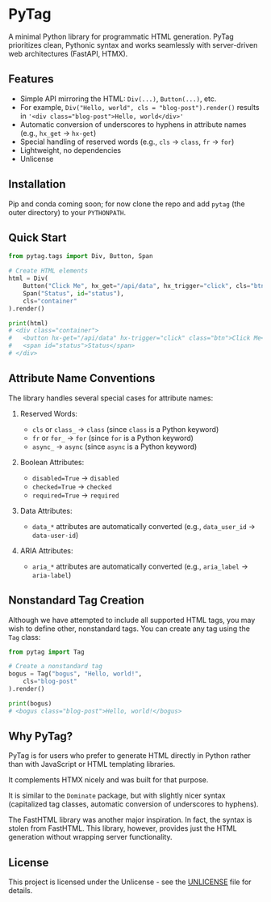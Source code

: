 # PyTag

A minimal Python library for programmatic HTML generation. PyTag prioritizes clean, Pythonic syntax and works seamlessly with server-driven web architectures (FastAPI, HTMX).

## Features

- Simple API mirroring the HTML: `Div(...)`, `Button(...)`, etc.
- For example, `Div("Hello, world", cls = "blog-post").render()` results in `'<div class="blog-post">Hello, world</div>'`
- Automatic conversion of underscores to hyphens in attribute names (e.g., `hx_get` → `hx-get`)
- Special handling of reserved words (e.g., `cls` → `class`, `fr` → `for`)
- Lightweight, no dependencies
- Unlicense

## Installation

Pip and conda coming soon; for now clone the repo and add `pytag` (the outer directory) to your `PYTHONPATH`.

## Quick Start

```python
from pytag.tags import Div, Button, Span

# Create HTML elements
html = Div(
    Button("Click Me", hx_get="/api/data", hx_trigger="click", cls="btn"),
    Span("Status", id="status"),
    cls="container"
).render()

print(html)
# <div class="container">
#   <button hx-get="/api/data" hx-trigger="click" class="btn">Click Me</button>
#   <span id="status">Status</span>
# </div>
```

## Attribute Name Conventions

The library handles several special cases for attribute names:

1. Reserved Words:
   - `cls` or `class_` → `class` (since `class` is a Python keyword)
   - `fr` or `for_` → `for` (since `for` is a Python keyword)
   - `async_` → `async` (since `async` is a Python keyword)

2. Boolean Attributes:
   - `disabled=True` → `disabled`
   - `checked=True` → `checked`
   - `required=True` → `required`

3. Data Attributes:
   - `data_*` attributes are automatically converted (e.g., `data_user_id` → `data-user-id`)

4. ARIA Attributes:
   - `aria_*` attributes are automatically converted (e.g., `aria_label` → `aria-label`)

## Nonstandard Tag Creation

Although we have attempted to include all supported HTML tags, you may wish to define other, nonstandard tags.
You can create any tag using the `Tag` class:

```python
from pytag import Tag

# Create a nonstandard tag
bogus = Tag("bogus", "Hello, world!",
    cls="blog-post"
).render()

print(bogus)
# <bogus class="blog-post">Hello, world!</bogus>
```

## Why PyTag?
PyTag is for users who prefer to generate HTML directly in Python rather than with JavaScript or HTML templating libraries.

It complements HTMX nicely and was built for that purpose.

It is similar to the `Dominate` package, but with slightly nicer syntax (capitalized tag classes,
automatic conversion of underscores to hyphens).

The FastHTML library was another major inspiration. In fact, the syntax is stolen from FastHTML. This library, however,
provides just the HTML generation without wrapping server functionality.

## License

This project is licensed under the Unlicense - see the [UNLICENSE](UNLICENSE) file for details. 